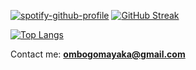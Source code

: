 <!-- ## Hi there<img src="https://github.com/TheDudeThatCode/TheDudeThatCode/blob/master/Assets/Hi.gif" width="3%"> 

```python
#!/usr/bin/python
# -*- coding: utf-8 -*-


class FullStackDeveloper:

    def __init__(self):
        self.first_name = "Ombogo"
        self.last_name = "Mayaka"
        self.role = "Software Engineer, Video editor and Graphics Designer"
        
        # Social Media
        self.twitter = "https://twitter.com/ombogomayaka"

    def say_hi(self):
        print("Thanks for dropping by, hope you find some of my work interesting.")


me = FullStackDeveloper()

me.say_hi()
```
<h3 align="center">I am a Software Developer, Video Editor, and Computer hardware enthusiast</h3>

<img align="right" alt="Coding" width="400" src="https://cdn.dribbble.com/users/1162077/screenshots/3848914/programmer.gif">


<p align="left"> <img src="https://komarev.com/ghpvc/?username=ombogomayaka&label=Profile%20views&color=0e75b6&style=flat" alt="ombogomayaka" /> </p>

<p align="left"> <a href="https://twitter.com/ombogomayaka" target="blank"><img src="https://img.shields.io/twitter/follow/ombogomayaka?logo=twitter&style=for-the-badge" alt="mayakaombogo" /></a> </p>

- 💬 Ask me about **Python, Django, Figma, Adobe Premiere Pro and Adobe After Effects**

- 📫 How to reach me **ombogomayaka@gmail.com**

- ⚡ I am a **Computer Science Major** 

- ⚡ Fun fact **I play Video Games Alot**

<h3 align="left">Connect with me:</h3>
<p align="left">
<a href="https://twitter.com/ombogomayaka" target="blank"><img align="center" src="https://raw.githubusercontent.com/rahuldkjain/github-profile-readme-generator/master/src/images/icons/Social/twitter.svg" alt="Caleb Mayaka" height="30" width="40" /></a>
<a href="https://www.linkedin.com/in/ombogo-mayaka-754970265" target="blank"><img align="center" src="https://raw.githubusercontent.com/rahuldkjain/github-profile-readme-generator/master/src/images/icons/Social/linked-in-alt.svg" alt="caleb" height="30" width="40" /></a>
<a href="https://instagram.com/#"><img align="center" src="https://raw.githubusercontent.com/rahuldkjain/github-profile-readme-generator/master/src/images/icons/Social/instagram.svg" alt="caleb" height="30" width="40" /></a>
<a href="https://youtube.com/@caleverse" target="blank"><img align="center" src="https://raw.githubusercontent.com/rahuldkjain/github-profile-readme-generator/master/src/images/icons/Social/youtube.svg" alt="caleb" height="30" width="40" /></a>
</p>

<!--
<a href="https://github.com/anuraghazra/github-readme-stats">
  <img align="center" src="https://github-readme-stats.vercel.app/api/top-langs/?username=calebmayaka&count_private=true&layout=compact&theme=material-palenight" />
</a>
-->
[![spotify-github-profile](https://spotify-github-profile.kittinanx.com/api/view?uid=f6ovv1ih0oaq79jr59wckrggu&cover_image=true&theme=default&show_offline=false&background_color=121212&interchange=false)](https://github.com/kittinan/spotify-github-profile)
[![GitHub Streak](http://github-readme-streak-stats.herokuapp.com?user=calebmayaka&theme=dark&background=000000)](https://git.io/streak-stats)

[![Top Langs](https://github-readme-stats.vercel.app/api/top-langs/?username=calebmayaka&layout=compact&theme=vision-friendly-dark)](https://github.com/anuraghazra/github-readme-stats)

Contact me:  **ombogomayaka@gmail.com**

</p>
